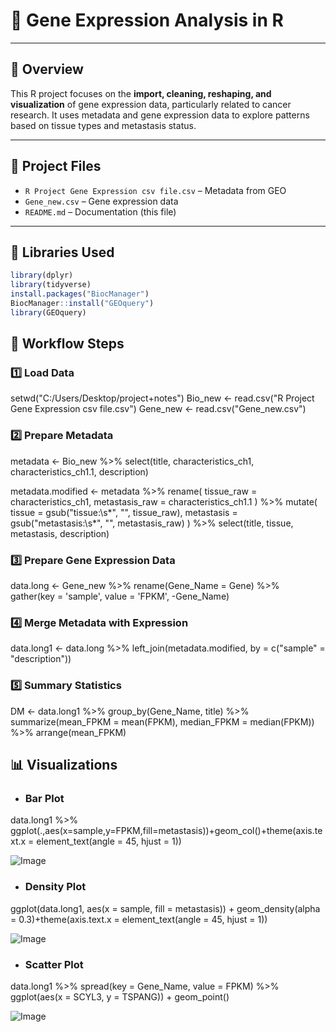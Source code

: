 # 🧬 Gene Expression Analysis in R

---

## 📘 Overview

This R project focuses on the **import, cleaning, reshaping, and visualization** of gene expression data, particularly related to cancer research. It uses metadata and gene expression data to explore patterns based on tissue types and metastasis status.

---

## 📁 Project Files

- `R Project Gene Expression csv file.csv` – Metadata from GEO
- `Gene_new.csv` – Gene expression data
- `README.md` – Documentation (this file)

---

## 🔧 Libraries Used

```r
library(dplyr)
library(tidyverse)
install.packages("BiocManager")
BiocManager::install("GEOquery")
library(GEOquery)

```
## 📂 Workflow Steps
### 1️⃣ Load Data
setwd("C:/Users/Desktop/project+notes")
Bio_new <- read.csv("R Project Gene Expression csv file.csv")
Gene_new <- read.csv("Gene_new.csv")

### 2️⃣ Prepare Metadata
metadata <- Bio_new %>%
  select(title, characteristics_ch1, characteristics_ch1.1, description)

metadata.modified <- metadata %>%
  rename(
    tissue_raw = characteristics_ch1,
    metastasis_raw = characteristics_ch1.1
  ) %>%
  mutate(
    tissue = gsub("tissue:\\s*", "", tissue_raw),
    metastasis = gsub("metastasis:\\s*", "", metastasis_raw)
  ) %>%
  select(title, tissue, metastasis, description)
  
### 3️⃣ Prepare Gene Expression Data
data.long <- Gene_new %>%
  rename(Gene_Name = Gene) %>%
  gather(key = 'sample', value = 'FPKM', -Gene_Name)

### 4️⃣ Merge Metadata with Expression
data.long1 <- data.long %>%
  left_join(metadata.modified, by = c("sample" = "description"))

### 5️⃣ Summary Statistics
DM <- data.long1 %>%
  group_by(Gene_Name, title) %>%
  summarize(mean_FPKM = mean(FPKM), median_FPKM = median(FPKM)) %>%
  arrange(mean_FPKM)

## 📊 Visualizations
- ### Bar Plot
data.long1 %>% ggplot(.,aes(x=sample,y=FPKM,fill=metastasis))+geom_col()+theme(axis.text.x = element_text(angle = 45, hjust = 1))

![Image](https://github.com/user-attachments/assets/c4272293-a322-4864-b198-bd7bee1bd634)

- ### Density Plot
ggplot(data.long1, aes(x = sample, fill = metastasis)) +
  geom_density(alpha = 0.3)+theme(axis.text.x = element_text(angle = 45, hjust = 1))
  
![Image](https://github.com/user-attachments/assets/baf14654-5965-4533-a3ca-eb153f4c9294)

- ### Scatter Plot
data.long1 %>%
  spread(key = Gene_Name, value = FPKM) %>%
  ggplot(aes(x = SCYL3, y = TSPANG)) +
  geom_point()

  ![Image](https://github.com/user-attachments/assets/67dff96c-b0c5-4047-b0a1-7a4a63344e56)



